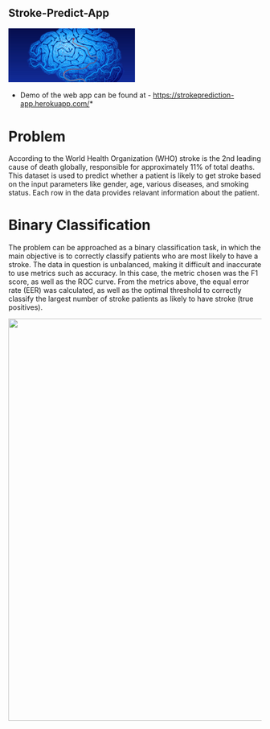 ## Stroke-Predict-App

<div>
<img src="https://github.com/gprzy/stroke-prediction/blob/main/assets/stroke.jpeg" width="50%" height="50%"/>
</div>

* Demo of the web app can be found at - https://strokeprediction-app.herokuapp.com/*

# Problem
 
According to the World Health Organization (WHO) stroke is the 2nd leading cause of death globally, responsible for approximately 11% of total deaths.
This dataset is used to predict whether a patient is likely to get stroke based on the input parameters like gender, age, various diseases, and smoking status. Each row in the data provides relavant information about the patient. 

# Binary Classification

The problem can be approached as a binary classification task, in which the main objective is to correctly classify patients who are most likely to have a stroke. The data in question is unbalanced, making it difficult and inaccurate to use metrics such as accuracy. In this case, the metric chosen was the F1 score, as well as the ROC curve. From the metrics above, the equal error rate (EER) was calculated, as well as the optimal threshold to correctly classify the largest number of stroke patients as likely to have stroke (true positives).

<div>
<img src="https://github.com/gprzy/stroke-prediction/blob/main/images/img1.png" width="1600" height="800"/>
</div>
